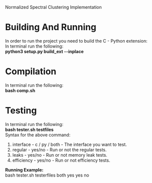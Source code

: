 Normalized Spectral Clustering Implementation
# Building And Running
In order to run the project you need to build the C - Python extension:  
In terminal run the following:  
 **python3 setup.py build_ext --inplace**
# Compilation
In terminal run the following:  
 **bash comp.sh**
# Testing
In terminal run the following:  
 **bash tester.sh testfiles <interface> <regular> <leaks> <efficiency>**   
Syntax for the above command:   
1. interface - c / py / both - The interface you want to test.
2. regular - yes/no -  Run or not the regular tests.
3. leaks - yes/no - Run or not memory leak tests.
4. efficiency - yes/no - Run or not efficiency tests.

**Running Example:**    
 bash tester.sh testerfiles both yes yes no
   


